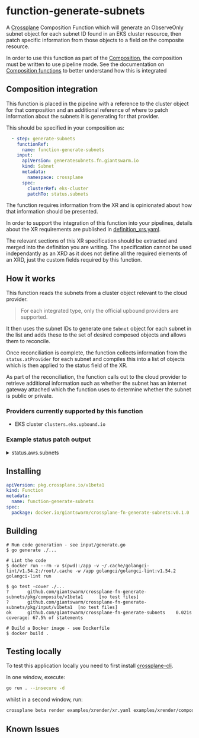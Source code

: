 # function-generate-subnets

A [Crossplane] Composition Function which will generate an ObserveOnly subnet
object for each subnet ID found in an EKS cluster resource, then patch specific
information from those objects to a field on the composite resource.

In order to use this function as part of the [Composition], the composition
must be written to use pipeline mode. See the documentation on 
[Composition functions] to better understand how this is integrated

## Composition integration

This function is placed in the pipeline with a reference to the cluster object
for that composition and an additional reference of where to patch information
about the subnets it is generating for that provider.

This should be specified in your composition as:

```yaml
  - step: generate-subnets
    functionRef:
      name: function-generate-subnets
    input:
      apiVersion: generatesubnets.fn.giantswarm.io
      kind: Subnet
      metadata:
        namespace: crossplane
      spec:
        clusterRef: eks-cluster
        patchTo: status.subnets
```

The function requires information from the XR and is opinionated about how that
information should be presented.

In order to support the integration of this function into your pipelines,
details about the XR requirements are published in 
[definition_xrs.yaml](./package/composite/definition_xrobjectdefinitions.yaml).

The relevant sections of this XR specification should be extracted and merged
into the definition you are writing. The specification cannot be used 
independantly as an XRD as it does not define all the required elements of an 
XRD, just the custom fields required by this function.

## How it works

This function reads the subnets from a cluster object relevant to the cloud
provider.

> For each integrated type, only the official upbound providers are supported.

It then uses the subnet IDs to generate one `Subnet` object for each subnet in
the list and adds these to the set of desired composed objects and allows them
to reconcile.

Once reconciliation is complete, the function collects information from the
`status.atProvider` for each subnet and compiles this into a list of objects
which is then applied to the status field of the XR.

As part of the reconciliation, the function calls out to the cloud provider to
retrieve additional information such as whether the subnet has an internet
gateway attached which the function uses to determine whether the subnet is
public or private.

### Providers currently supported by this function

- EKS cluster `clusters.eks.upbound.io`

### Example status patch output

<details>

<summary>status.aws.subnets</summary>

```yaml
    subnets:
    - availabilityZone: eu-central-1c
      cidrBlock: 192.168.128.0/19
      id: subnet-11111111111111111
      ipv6CidrBlock: ""
      isIpV6: false
      isPublic: false
      tags: {}
    - availabilityZone: eu-central-1b
      cidrBlock: 192.168.64.0/19
      id: subnet-22222222222222222
      ipv6CidrBlock: ""
      isIpV6: false
      isPublic: true
      tags: {}
    - availabilityZone: eu-central-1b
      cidrBlock: 192.168.160.0/19
      id: subnet-33333333333333333
      ipv6CidrBlock: ""
      isIpV6: false
      isPublic: false
      tags: {}
    - availabilityZone: eu-central-1a
      cidrBlock: 192.168.96.0/19
      id: subnet-44444444444444444
      ipv6CidrBlock: ""
      isIpV6: false
      isPublic: false
      tags: {}
    - availabilityZone: eu-central-1c
      cidrBlock: 192.168.32.0/19
      id: subnet-555555555555555555
      ipv6CidrBlock: ""
      isIpV6: false
      isPublic: true
      tags: {}
    - availabilityZone: eu-central-1a
      cidrBlock: 192.168.0.0/19
      id: subnet-6666666666666666666
      ipv6CidrBlock: ""
      isIpV6: false
      isPublic: true
      tags: {}
```

</details>

## Installing

```yaml
apiVersion: pkg.crossplane.io/v1beta1
kind: Function
metadata:
  name: function-generate-subnets
spec:
  package: docker.io/giantswarm/crossplane-fn-generate-subnets:v0.1.0
```

## Building

```shell
# Run code generation - see input/generate.go
$ go generate ./...

# Lint the code
$ docker run --rm -v $(pwd):/app -v ~/.cache/golangci-lint/v1.54.2:/root/.cache -w /app golangci/golangci-lint:v1.54.2 golangci-lint run

$ go test -cover ./...
?       github.com/giantswarm/crossplane-fn-generate-subnets/pkg/composite/v1beta1      [no test files]
?       github.com/giantswarm/crossplane-fn-generate-subnets/pkg/input/v1beta1  [no test files]
ok      github.com/giantswarm/crossplane-fn-generate-subnets    0.021s  coverage: 67.5% of statements

# Build a Docker image - see Dockerfile
$ docker build .
```

## Testing locally

To test this application locally you need to first install [crossplane-cli].

In one window, execute:

```bash
go run . --insecure -d
```

whilst in a second window, run:

```bash
crossplane beta render examples/xrender/xr.yaml examples/xrender/composition.yaml examples/xrender/functions.yaml -o examples/xrender/observed.yaml
```

## Known Issues

[Crossplane]: https://crossplane.io
[crossplane-cli]: https://github.com/crossplane/crossplane/releases/tag/v1.14.0-rc.1
[Composition]: https://docs.crossplane.io/v1.13/concepts/compositions
[Composition functions]: https://docs.crossplane.io/latest/concepts/compositions/#use-composition-functions
[RunFunctionRequest]: https://github.com/crossplane/function-sdk-go/blob/a4ada4f934f6f8d3f9018581199c6c71e0343d13/proto/v1beta1/run_function.proto#L36
[xrender]: https://github.com/crossplane-contrib/xrender

